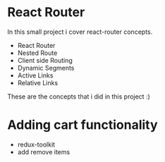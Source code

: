 # React Router

In this small project i cover react-router concepts.

- React Router 
- Nested Route
- Client side Routing
- Dynamic Segments
- Active Links
- Relative Links

These are the concepts that i did in this project :)

# Adding cart functionality

- redux-toolkit 
- add remove items 
